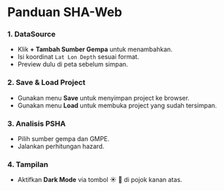 # Panduan SHA-Web

### 1. DataSource
- Klik **+ Tambah Sumber Gempa** untuk menambahkan.
- Isi koordinat `Lat Lon Depth` sesuai format.
- Preview dulu di peta sebelum simpan.

### 2. Save & Load Project
- Gunakan menu **Save** untuk menyimpan project ke browser.
- Gunakan menu **Load** untuk membuka project yang sudah tersimpan.

### 3. Analisis PSHA
- Pilih sumber gempa dan GMPE.
- Jalankan perhitungan hazard.

### 4. Tampilan
- Aktifkan **Dark Mode** via tombol ☀️ 🌙 di pojok kanan atas.
